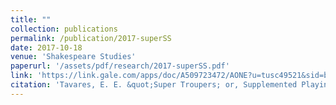 ```yaml
---
title: ""
collection: publications
permalink: /publication/2017-superSS
date: 2017-10-18
venue: 'Shakespeare Studies'
paperurl: '/assets/pdf/research/2017-superSS.pdf'
link: 'https://link.gale.com/apps/doc/A509723472/AONE?u=tusc49521&sid=bookmark-AONE&xid=d2fc65ea'
citation: 'Tavares, E. E. &quot;Super Troupers; or, Supplemented Playing before 1594,&quot; <i>Shakespeare Studies</i> 45: 77-86. doi:10.17613/58yh-5x29'
---
```

